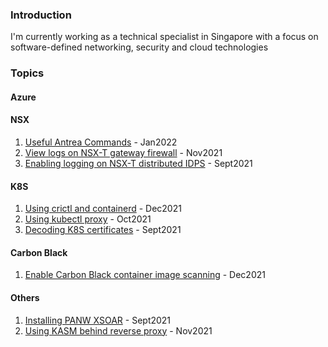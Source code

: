 ### Introduction
I'm currently working as a technical specialist in Singapore with a focus on software-defined networking, security and cloud technologies


### Topics
#### Azure


#### NSX
1. [Useful Antrea Commands](post9antrea.md) - Jan2022
2. [View logs on NSX-T gateway firewall](post5-nsxtedge.md) - Nov2021
3. [Enabling logging on NSX-T distributed IDPS](post1-idps.md) - Sept2021

#### K8S
1. [Using crictl and containerd](post7crictl.md) - Dec2021
2. [Using kubectl proxy](post3-kubectlproxy.md) - Oct2021
3. [Decoding K8S certificates](post4-k8scert.md) - Sept2021

#### Carbon Black
1. [Enable Carbon Black container image scanning](post8cbctl.md) - Dec2021

#### Others
1. [Installing PANW XSOAR](post2-xsoar.md) - Sept2021
2. [Using KASM behind reverse proxy](post6kasm) - Nov2021
